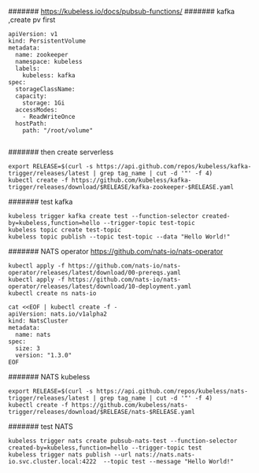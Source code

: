 ####### https://kubeless.io/docs/pubsub-functions/
####### kafka ,create pv first
```
apiVersion: v1
kind: PersistentVolume
metadata:
  name: zookeeper
  namespace: kubeless
  labels:
    kubeless: kafka
spec:
  storageClassName: 
  capacity:
    storage: 1Gi
  accessModes:
    - ReadWriteOnce
  hostPath:
    path: "/root/volume"
	
```	 
####### then create serverless
```
export RELEASE=$(curl -s https://api.github.com/repos/kubeless/kafka-trigger/releases/latest | grep tag_name | cut -d '"' -f 4)
kubectl create -f https://github.com/kubeless/kafka-trigger/releases/download/$RELEASE/kafka-zookeeper-$RELEASE.yaml
```

####### test kafka
```
kubeless trigger kafka create test --function-selector created-by=kubeless,function=hello --trigger-topic test-topic
kubeless topic create test-topic
kubeless topic publish --topic test-topic --data "Hello World!"

```


#######  NATS operator https://github.com/nats-io/nats-operator
```
kubectl apply -f https://github.com/nats-io/nats-operator/releases/latest/download/00-prereqs.yaml
kubectl apply -f https://github.com/nats-io/nats-operator/releases/latest/download/10-deployment.yaml
kubectl create ns nats-io

cat <<EOF | kubectl create -f -
apiVersion: nats.io/v1alpha2
kind: NatsCluster
metadata:
  name: nats
spec:
  size: 3
  version: "1.3.0"
EOF
```

####### NATS kubeless
```
export RELEASE=$(curl -s https://api.github.com/repos/kubeless/nats-trigger/releases/latest | grep tag_name | cut -d '"' -f 4)
kubectl create -f https://github.com/kubeless/nats-trigger/releases/download/$RELEASE/nats-$RELEASE.yaml
```

####### test NATS
```
kubeless trigger nats create pubsub-nats-test --function-selector created-by=kubeless,function=hello --trigger-topic test
kubeless trigger nats publish --url nats://nats.nats-io.svc.cluster.local:4222  --topic test --message "Hello World!"
```